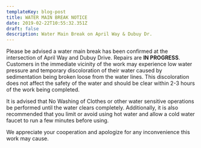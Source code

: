 ```yaml
---
templateKey: blog-post
title: WATER MAIN BREAK NOTICE
date: 2019-02-22T10:55:32.351Z
draft: false
description: Water Main Break on April Way & Dubuy Dr.
---
```

Please be advised a water main break has been confirmed at the intersection of April Way and Dubuy Drive.  Repairs are **IN PROGRESS**.  Customers in the immediate vicinity of the work may experience low water pressure and temporary discoloration of their water caused by sedimentation being broken loose from the water lines.  This discoloration does not affect the safety of the water and should be clear within 2-3 hours of the work being completed.  

It is advised that No Washing of Clothes or other water sensitive operations be performed until the water clears completely.  Additionally, it is also recommended that you limit or avoid using hot water and allow a cold water faucet to run a few minutes before using.  

We appreciate your cooperation and apologize for any inconvenience this work may cause.
